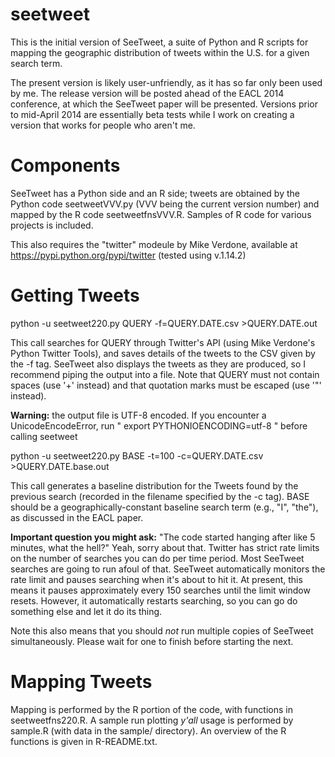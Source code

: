 seetweet
========

This is the initial version of SeeTweet, a suite of Python and R scripts for mapping the geographic distribution of tweets within the U.S. for a given search term.

The present version is likely user-unfriendly, as it has so far only been used by me. The release version will be posted ahead of the EACL 2014 conference, at which the SeeTweet paper will be presented.  Versions prior to mid-April 2014 are essentially beta tests while I work on creating a version that works for people who aren't me.

Components
==========

SeeTweet has a Python side and an R side; tweets are obtained by the Python code seetweetVVV.py (VVV being the current version number) and mapped by the R code seetweetfnsVVV.R.  Samples of R code for various projects is included.

This also requires the "twitter" modeule by Mike Verdone, available at https://pypi.python.org/pypi/twitter (tested using v.1.14.2)

Getting Tweets
==============

python -u seetweet220.py QUERY    -f=QUERY.DATE.csv    >QUERY.DATE.out

This call searches for QUERY through Twitter's API (using Mike Verdone's Python Twitter Tools), and saves details of the tweets to the CSV given by the -f tag. SeeTweet also displays the tweets as they are produced, so I recommend piping the output into a file.  Note that QUERY must not contain spaces (use '+' instead) and that quotation marks must be escaped (use '\"' instead).

**Warning:** the output file is UTF-8 encoded. If you encounter a UnicodeEncodeError, run " export PYTHONIOENCODING=utf-8 " before calling seetweet

python -u seetweet220.py BASE -t=100 -c=QUERY.DATE.csv     >QUERY.DATE.base.out

This call generates a baseline distribution for the Tweets found by the previous search (recorded in the filename specified by the -c tag). BASE should be a geographically-constant baseline search term (e.g., "I", "the"), as discussed in the EACL paper.

**Important question you might ask:** "The code started hanging after like 5 minutes, what the hell?"  Yeah, sorry about that.  Twitter has strict rate limits on the number of searches you can do per time period. Most SeeTweet searches are going to run afoul of that.  SeeTweet automatically monitors the rate limit and pauses searching when it's about to hit it.  At present, this means it pauses approximately every 150 searches until the limit window resets.  However, it automatically restarts searching, so you can go do something else and let it do its thing.

Note this also means that you should *not* run multiple copies of SeeTweet simultaneously.  Please wait for one to finish before starting the next.

Mapping Tweets
==============

Mapping is performed by the R portion of the code, with functions in seetweetfns220.R. A sample run plotting *y'all* usage is performed by sample.R (with data in the sample/ directory). An overview of the R functions is given in R-README.txt.
